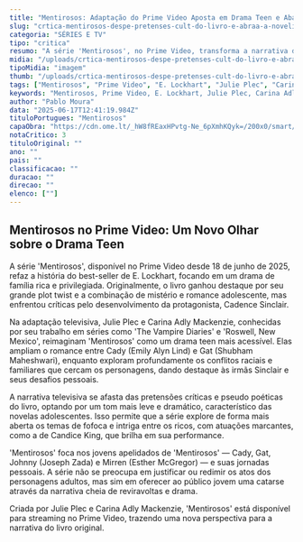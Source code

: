 ```yaml
---
title: "Mentirosos: Adaptação do Prime Video Aposta em Drama Teen e Abandona Pretensões Cult"
slug: "crtica-mentirosos-despe-pretenses-cult-do-livro-e-abraa-a-novelinha-teen"
categoria: "SÉRIES E TV"
tipo: "critica"
resumo: "A série 'Mentirosos', no Prime Video, transforma a narrativa do livro de E. Lockhart em um envolvente drama teen, destacando conflitos familiares e romances adolescentes."
midia: "/uploads/crtica-mentirosos-despe-pretenses-cult-do-livro-e-abraa-a-novelinha-teen-thumb.png"
tipoMidia: "imagem"
thumb: "/uploads/crtica-mentirosos-despe-pretenses-cult-do-livro-e-abraa-a-novelinha-teen-thumb.png"
tags: ["Mentirosos", "Prime Video", "E. Lockhart", "Julie Plec", "Carina Adly Mackenzie", "Emily Alyn Lind", "Shubham Maheshwari", "drama teen", "série de televisão", "adaptação de livro"]
keywords: "Mentirosos, Prime Video, E. Lockhart, Julie Plec, Carina Adly Mackenzie, Emily Alyn Lind, Shubham Maheshwari, drama teen, série de televisão, adaptação de livro"
author: "Pablo Moura"
data: "2025-06-17T12:41:19.984Z"
tituloPortugues: "Mentirosos"
capaObra: "https://cdn.ome.lt/_hW8fREaxHPvtg-Ne_6pXmhKQyk=/200x0/smart/extras/capas/mentirosos.png"
notaCritico: 3
tituloOriginal: ""
ano: ""
pais: ""
classificacao: ""
duracao: ""
direcao: ""
elenco: [""]
---
```


## Mentirosos no Prime Video: Um Novo Olhar sobre o Drama Teen

A série 'Mentirosos', disponível no Prime Video desde 18 de junho de 2025, refaz a história do best-seller de E. Lockhart, focando em um drama de família rica e privilegiada. Originalmente, o livro ganhou destaque por seu grande plot twist e a combinação de mistério e romance adolescente, mas enfrentou críticas pelo desenvolvimento da protagonista, Cadence Sinclair.

Na adaptação televisiva, Julie Plec e Carina Adly Mackenzie, conhecidas por seu trabalho em séries como 'The Vampire Diaries' e 'Roswell, New Mexico', reimaginam 'Mentirosos' como um drama teen mais acessível. Elas ampliam o romance entre Cady (Emily Alyn Lind) e Gat (Shubham Maheshwari), enquanto exploram profundamente os conflitos raciais e familiares que cercam os personagens, dando destaque às irmãs Sinclair e seus desafios pessoais.

A narrativa televisiva se afasta das pretensões críticas e pseudo poéticas do livro, optando por um tom mais leve e dramático, característico das novelas adolescentes. Isso permite que a série explore de forma mais aberta os temas de fofoca e intriga entre os ricos, com atuações marcantes, como a de Candice King, que brilha em sua performance.

'Mentirosos' foca nos jovens apelidados de 'Mentirosos' — Cady, Gat, Johnny (Joseph Zada) e Mirren (Esther McGregor) — e suas jornadas pessoais. A série não se preocupa em justificar ou redimir os atos dos personagens adultos, mas sim em oferecer ao público jovem uma catarse através da narrativa cheia de reviravoltas e drama.

Criada por Julie Plec e Carina Adly Mackenzie, 'Mentirosos' está disponível para streaming no Prime Video, trazendo uma nova perspectiva para a narrativa do livro original.